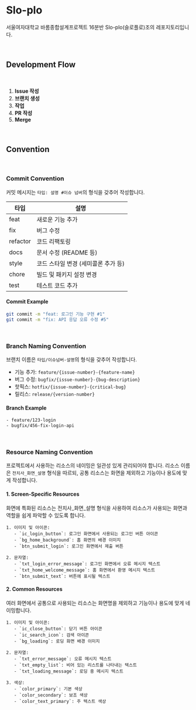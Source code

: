 # Slo-plo
서울여자대학교 바롬종합설계프로젝트 16분반 Slo-plo(슬로플로)조의 레포지토리입니다.

<br>

## Development Flow
<br>

1. **Issue 작성**
2. **브랜치 생성**
3. **작업**
4. **PR 작성**
5. **Merge**

<br>

## Convention
<br>

### Commit Convention

커밋 메시지는 `타입: 설명 #이슈 넘버`의 형식을 갖추어 작성합니다.

| 타입      | 설명                           |
|-----------|--------------------------------|
| feat      | 새로운 기능 추가               |
| fix       | 버그 수정                      |
| refactor  | 코드 리팩토링                  |
| docs      | 문서 수정 (README 등)          |
| style     | 코드 스타일 변경 (세미콜론 추가 등)|
| chore     | 빌드 및 패키지 설정 변경       |
| test      | 테스트 코드 추가               |

#### Commit Example
```sh
git commit -m "feat: 로그인 기능 구현 #1"
git commit -m "fix: API 응답 오류 수정 #5"
```
<br>

### Branch Naming Convention

브랜치 이름은 `타입/이슈넘버-설명`의 형식을 갖추어 작성합니다.
- 기능 추가: `feature/{issue-number}-{feature-name}`
- 버그 수정: `bugfix/{issue-number}-{bug-description}`
- 핫픽스: `hotfix/{issue-number}-{critical-bug}`
- 릴리스: `release/{version-number}`

#### Branch Example
```sh
- feature/123-login
- bugfix/456-fix-login-api
```
<br>

### Resource Naming Convention

프로젝트에서 사용하는 리소스의 네이밍은 일관성 있게 관리되어야 합니다. 리소스 이름은 `전치사_화면_설명` 형식을 따르되, 공통 리소스는 화면을 제외하고 기능이나 용도에 맞게 작성합니다.

#### 1. Screen-Specific Resources
화면에 특화된 리소스는 전치사_화면_설명 형식을 사용하여 리소스가 사용되는 화면과 역할을 쉽게 파악할 수 있도록 합니다.

```Examples
1. 이미지 및 아이콘:
   - `ic_login_button`: 로그인 화면에서 사용되는 로그인 버튼 아이콘
   - `bg_home_background`: 홈 화면의 배경 이미지
   - `btn_submit_login`: 로그인 화면에서 제출 버튼

2. 문자열:
   - `txt_login_error_message`: 로그인 화면에서 오류 메시지 텍스트
   - `txt_home_welcome_message`: 홈 화면에서 환영 메시지 텍스트
   - `btn_submit_text`: 버튼에 표시될 텍스트
```

#### 2. Common Resources
여러 화면에서 공통으로 사용되는 리소스는 화면명을 제외하고 기능이나 용도에 맞게 네이밍합니다.

```Examples
1. 이미지 및 아이콘:
   - `ic_close_button`: 닫기 버튼 아이콘
   - `ic_search_icon`: 검색 아이콘
   - `bg_loading`: 로딩 화면 배경 이미지

2. 문자열:
   - `txt_error_message`: 오류 메시지 텍스트
   - `txt_empty_list`: 비어 있는 리스트를 나타내는 텍스트
   - `txt_loading_message`: 로딩 중 메시지 텍스트

3. 색상:
   - `color_primary`: 기본 색상
   - `color_secondary`: 보조 색상
   - `color_text_primary`: 주 텍스트 색상
```
